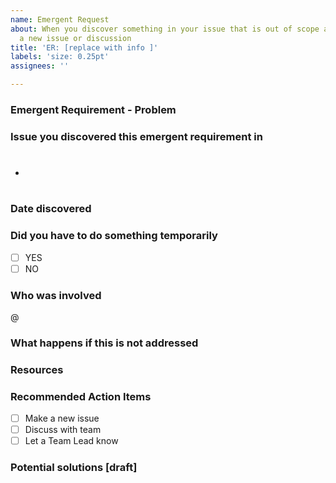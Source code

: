 ```yaml
---
name: Emergent Request
about: When you discover something in your issue that is out of scope and it needs
  a new issue or discussion
title: 'ER: [replace with info ]'
labels: 'size: 0.25pt'
assignees: ''

---
```


### Emergent Requirement - Problem


### Issue you discovered this emergent requirement in
- #

### Date discovered 


### Did you have to do something temporarily
- [ ] YES
- [ ] NO

### Who was involved
@

### What happens if this is not addressed


### Resources


### Recommended Action Items
- [ ] Make a new issue
- [ ] Discuss with team
- [ ] Let a Team Lead know

### Potential solutions [draft]
